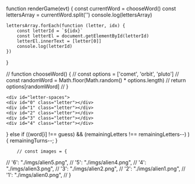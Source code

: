 function renderGame(evt) {
    const currentWord = chooseWord()
    const lettersArray = currentWord.split('')
    console.log(lettersArray)

    
    lettersArray.forEach(function (letter, idx) {
        const letterId = `${idx}`
        const letterEl = document.getElementById(letterId)
        letterEl.innerText = [letter[0]]
        console.log(letterId)
    })

}

// function chooseWord() {
//     const options = ['comet', 'orbit', 'pluto']
//     const randomWord = Math.floor(Math.random() * options.length)
//     return options[randomWord]
// }

    <div id="letter-spaces">
    <div id="0" class="letter"></div>
    <div id="1" class="letter"></div>
    <div id="2" class="letter"></div>
    <div id="3" class="letter"></div>
    <div id="4" class="letter"></div>
</div>

} else if ((word[i] !== guess) && (remainingLetters !== remainingLetters--) ) {
            remainingTurns--;
        }

        // const images = {
//     '6': "./imgs/alien5.png",
//     '5': "./imgs/alien4.png",
//     '4': "./imgs/alien3.png",
//     '3': "./imgs/alien2.png",
//     '2': "./imgs/alien1.png",
//     '1': "./imgs/alien0.png",
// }
